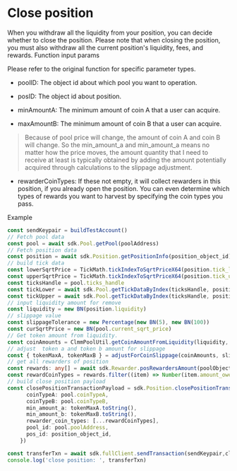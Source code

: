 # Close position

When you withdraw all the liquidity from your position, you can decide whether to close the position. Please note that when closing the position, you must also withdraw all the current position's liquidity, fees, and rewards.
Function input params

Please refer to the original function for specific parameter types.

+ poolID: The object id about which pool you want to operation.

+ posID: The object id about position.

+ minAmountA: The minimum amount of coin A that a user can acquire.

+ maxAmountB: The minimum amount of coin B that a user can acquire.


> Because of pool price will change, the amount of coin A and coin B will change. So the min_amount_a and min_amount_a means no matter how the price moves, the amount quantity that I need to receive at least is typically obtained by adding the amount potentially acquired through calculations to the slippage adjustment.

+ rewarderCoinTypes: If these not empty, it will collect rewarders in this position, if you already open the position. You can even determine which types of rewards you want to harvest by specifying the coin types you pass.

Example

```typescript
const sendKeypair = buildTestAccount()
// Fetch pool data
const pool = await sdk.Pool.getPool(poolAddress)
// Fetch position data
const position = await sdk.Position.getPositionInfo(position_object_id)
// build tick data
const lowerSqrtPrice = TickMath.tickIndexToSqrtPriceX64(position.tick_lower_index)
const upperSqrtPrice = TickMath.tickIndexToSqrtPriceX64(position.tick_upper_index)
const ticksHandle = pool.ticks_handle
const tickLower = await sdk.Pool.getTickDataByIndex(ticksHandle, position.tick_lower_index)
const tickUpper = await sdk.Pool.getTickDataByIndex(ticksHandle, position.tick_upper_index)
// input liquidity amount for remove
const liquidity = new BN(position.liquidity)
// slippage value
const slippageTolerance = new Percentage(new BN(5), new BN(100))
const curSqrtPrice = new BN(pool.current_sqrt_price)
// Get token amount from liquidity.
const coinAmounts = ClmmPoolUtil.getCoinAmountFromLiquidity(liquidity, curSqrtPrice, lowerSqrtPrice, upperSqrtPrice, false)
// adjust  token a and token b amount for slippage
const { tokenMaxA, tokenMaxB } = adjustForCoinSlippage(coinAmounts, slippageTolerance, false)
// get all rewarders of position
const rewards: any[] = await sdk.Rewarder.posRewardersAmount(poolObjectId,pool.positions_handle, position_object_id)
const rewardCoinTypes = rewards.filter((item) => Number(item.amount_owed) > 0).map((item)=> item.coin_address)
// build close position payload
const closePositionTransactionPayload = sdk.Position.closePositionTransactionPayload({
      coinTypeA: pool.coinTypeA,
      coinTypeB: pool.coinTypeB,
      min_amount_a: tokenMaxA.toString(),
      min_amount_b: tokenMaxB.toString(),
      rewarder_coin_types: [...rewardCoinTypes],
      pool_id: pool.poolAddress,
      pos_id: position_object_id,
    })

const transferTxn = await sdk.fullClient.sendTransaction(sendKeypair,closePositionTransactionPayload)
console.log('close position: ', transferTxn)
```
